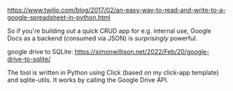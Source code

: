 https://www.twilio.com/blog/2017/02/an-easy-way-to-read-and-write-to-a-google-spreadsheet-in-python.html

So if you're building out a quick CRUD app for e.g. internal use, Google Docs as a backend (consumed via JSON) is *surprisingly* powerful.


google drive to SQLite: https://simonwillison.net/2022/Feb/20/google-drive-to-sqlite/

The tool is written in Python using Click (based on my click-app template) and sqlite-utils. It works by calling the Google Drive API.
